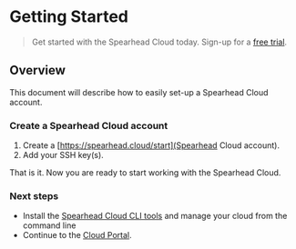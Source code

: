 # Getting Started

> Get started with the Spearhead Cloud today. Sign-up for a [free trial](https://spearhead.cloud/trial).


## Overview
This document will describe how to easily set-up a Spearhead Cloud account.

### Create a Spearhead Cloud  account

1. Create a [https://spearhead.cloud/start](Spearhead Cloud account).
2. Add your SSH key(s).

That is it. Now you are ready to start working with the Spearhead Cloud.

### Next steps

* Install the [Spearhead Cloud CLI tools](https://docs.spearhead.cloud/spearhead-cli) and manage your cloud from the command line
* Continue to the [Cloud Portal](https://docs.spearhead.cloud/cloud-portal).
